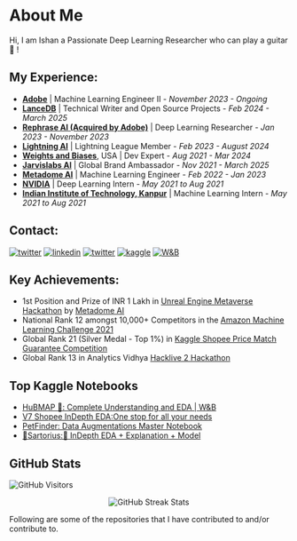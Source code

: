 # About Me
Hi, I am Ishan a Passionate Deep Learning Researcher who can play a guitar 🎸 !

## My Experience:

- [**Adobe**](https://www.adobe.com/) | Machine Learning Engineer II - *November 2023 - Ongoing*
- [**LanceDB**](https://lancedb.com/) | Technical Writer and Open Source Projects - *Feb 2024 - March 2025*
- [**Rephrase AI (Acquired by Adobe)**](https://www.rephrase.ai/) | Deep Learning Researcher - *Jan 2023 - November 2023*
- [**Lightning AI**](https://lightning.ai/) | Lightning League Member - *Feb 2023 - August 2024*
- [**Weights and Biases**](https://wandb.ai/), USA | Dev Expert - *Aug 2021 - Mar 2024*  
- [**Jarvislabs AI**](https://jarvislabs.ai/) | Global Brand Ambassador - *Nov 2021 - March 2025*  
- [**Metadome AI**](https://www.metadome.ai/) | Machine Learning Engineer - *Feb 2022 - Jan 2023*
- [**NVIDIA**](https://www.nvidia.com/) | Deep Learning Intern - *May 2021 to Aug 2021*                                 
- [**Indian Institute of Technology, Kanpur**](https://www.iitk.ac.in/) | Machine Learning Intern - *May 2021 to Aug 2021*                       

## Contact:

<a href="mailto:ishandutta0098@gmail.com" target="_blank"><img src="https://img.shields.io/badge/Gmail-D14836?style=for-the-badge&logo=gmail&logoColor=white" alt="twitter"></a>
<a href="https://www.linkedin.com/in/ishandutta0098/" target="_blank"><img src="https://img.shields.io/badge/LinkedIn-0077B5?style=for-the-badge&logo=linkedin&logoColor=white" alt="linkedin"></a>
<a href="https://twitter.com/ishandutta0098" target="_blank"><img src="https://img.shields.io/badge/Twitter-1DA1F2?style=for-the-badge&logo=twitter&logoColor=white" alt="twitter"></a>
<a href="https://www.kaggle.com/ishandutta" target="_blank"><img src="https://img.shields.io/badge/Kaggle-20BEFF?style=for-the-badge&logo=Kaggle&logoColor=white" alt="kaggle"></a>
<a href="https://wandb.ai/ishandutta" target="_blank"><img src="https://img.shields.io/badge/Weights_&_Biases-FFBE00?style=for-the-badge&logo=WeightsAndBiases&logoColor=white" alt="W&B"></a>

## Key Achievements:
- 1st Position and Prize of INR 1 Lakh in [Unreal Engine Metaverse Hackathon](https://www.linkedin.com/feed/update/urn:li:activity:6963713338170060800/?updateEntityUrn=urn%3Ali%3Afs_updateV2%3A%28urn%3Ali%3Aactivity%3A6963713338170060800%2CFEED_DETAIL%2CEMPTY%2CDEFAULT%2Cfalse%29) by [Metadome AI](https://www.metadome.ai/)
- National Rank 12 amongst 10,000+ Competitors in the [Amazon Machine Learning Challenge 2021](https://www.hackerearth.com/login/?next=/challenges/competitive/amazon-ml-challenge/instructions/)
- Global Rank 21 (Silver Medal - Top 1%) in [Kaggle Shopee Price Match Guarantee Competition](https://www.kaggle.com/competitions/shopee-product-matching/overview)
- Global Rank 13 in Analytics Vidhya [Hacklive 2 Hackathon](https://www.kaggle.com/competitions/shopee-product-matching/overview)

## Top Kaggle Notebooks
- [HuBMAP 🧠: Complete Understanding and EDA | W&B](https://www.kaggle.com/code/ishandutta/hubmap-complete-understanding-and-eda-w-b)
- [V7 Shopee InDepth EDA:One stop for all your needs](https://www.kaggle.com/code/ishandutta/v7-shopee-indepth-eda-one-stop-for-all-your-needs)
- [PetFinder: Data Augmentations Master Notebook](https://www.kaggle.com/code/ishandutta/petfinder-data-augmentations-master-notebook)
- [🧬Sartorius:🧬 InDepth EDA + Explanation + Model](https://www.kaggle.com/code/ishandutta/sartorius-indepth-eda-explanation-model)

## GitHub Stats

<p>
    <img class="center" alt="GitHub Visitors" src="https://visitor-badge.laobi.icu/badge?page_id=ishandutta0098.ishandutta0098"/>
</p>

<p align="center"> 
    <img src="https://github-readme-stats.vercel.app/api?username=ishandutta0098&count_private=true&show_icons=true&count_private=true&theme=radical" alt="GitHub Streak Stats"/>
    <br>
</p>

Following are some of the repositories that I have contributed to and/or contribute to.
